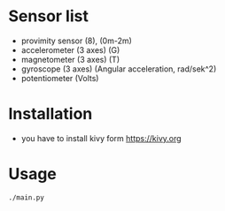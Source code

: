 Sensor list
===========

- provimity sensor (8), (0m-2m)
- accelerometer (3 axes) (G)
- magnetometer (3 axes) (T)
- gyroscope (3 axes) (Angular acceleration, rad/sek^2)
- potentiometer (Volts)


Installation
============
* you have to install kivy form https://kivy.org

Usage
=====
`./main.py`
